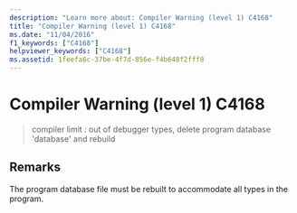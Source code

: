 ```yaml
---
description: "Learn more about: Compiler Warning (level 1) C4168"
title: "Compiler Warning (level 1) C4168"
ms.date: "11/04/2016"
f1_keywords: ["C4168"]
helpviewer_keywords: ["C4168"]
ms.assetid: 1feefa6c-37be-4f7d-856e-f4b648f2fff8
---
```

# Compiler Warning (level 1) C4168

> compiler limit : out of debugger types, delete program database 'database' and rebuild

## Remarks

The program database file must be rebuilt to accommodate all types in the program.
